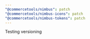 ```yaml
---
"@commercetools/nimbus": patch
"@commercetools/nimbus-icons": patch
"@commercetools/nimbus-tokens": patch
---
```


Testing versioning
